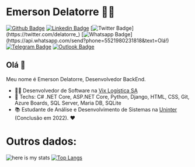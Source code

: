 # Emerson Delatorre :man_technologist:

[![Github Badge](https://img.shields.io/badge/-Github-000?style=flat-square&logo=Github&logoColor=white&link=https://github.com/delatorrea)](https://github.com/DelatorreA)
[![Linkedin Badge](https://img.shields.io/badge/-LinkedIn-blue?style=flat-square&logo=Linkedin&logoColor=white&link=https://www.linkedin.com/in/delatorrea/)](https://www.linkedin.com/in/delatorrea/)
[![Twitter Badge](https://img.shields.io/badge/-Twitter-1ca0f1?style=flat-square&labelColor=1ca0f1&logo=twitter&logoColor=white&link=https://twitter.com/delatorre_)](https://twitter.com/delatorre_)
[![Whatsapp Badge](https://img.shields.io/badge/-Whatsapp-4CA143?style=flat-square&labelColor=4CA143&logo=whatsapp&logoColor=white&link=https://api.whatsapp.com/send?phone=5521980231818&text=Olá!)](https://api.whatsapp.com/send?phone=5521980231818&text=Olá!)
[![Telegram Badge](https://img.shields.io/badge/-Telegram-1ca0f1?style=flat-square&labelColor=1ca0f1&logo=telegram&logoColor=white&link=https://t.me/delatorrea)](https://t.me/delatorrea)
[![Outlook Badge](https://img.shields.io/badge/-Microsoft-blue?style=flat-square&logo=Microsoft&logoColor=white&link=mailto:emerson@delatorre.dev)](mailto:emerson@delatorre.dev)


## Olá 👋

Meu nome é Emerson Delatorre, Desenvolvedor BackEnd.

- :office_worker: Desenvolvedor de Software na [Vix Logística SA](http://vix.com.br)
- :blue_heart: Techs: C# .NET Core, ASP.NET Core, Python, Django, HTML, CSS, Git, Azure Boards, SQL Server, Maria DB, SQLite
- :books: Estudante de Análise e Desenvolvimento de Sistemas na [Uninter](https://www.uninter.com/) (Conclusão em 2022). :heart:


# Outros dados:


![here is my stats](https://github-readme-stats.vercel.app/api?username=delatorrea&show_icons=true&hide_border=true)  [![Top Langs](https://github-readme-stats.vercel.app/api/top-langs/?username=delatorrea&layout=compact)](https://github.com/delatorrea/github-readme-stats)

